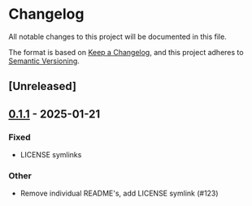 # Changelog

All notable changes to this project will be documented in this file.

The format is based on [Keep a Changelog](https://keepachangelog.com/en/1.0.0/),
and this project adheres to [Semantic Versioning](https://semver.org/spec/v2.0.0.html).

## [Unreleased]

## [0.1.1](https://github.com/EmilyMatt/mapping-rs/compare/mapping-suites-v0.1.0...mapping-suites-v0.1.1) - 2025-01-21

### Fixed

- LICENSE symlinks

### Other

- Remove individual README's, add LICENSE symlink (#123)

